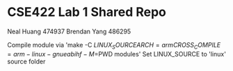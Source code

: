 # CSE422 Lab 1 Shared Repo

Neal Huang  474937
Brendan Yang  486295

Compile module via 'make -C $LINUX_SOURCE ARCH=arm CROSS_COMPILE=arm-linux-gnueabihf- M=$PWD modules'
Set LINUX_SOURCE to 'linux' source folder
